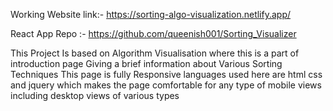 Working Website link:-
https://sorting-algo-visualization.netlify.app/

React App  Repo :-
https://github.com/queenish001/Sorting_Visualizer

This Project Is based on Algorithm Visualisation where this is a part of introduction page Giving a brief information about Various Sorting Techniques This page is fully Responsive languages used here are html css and jquery which makes the page comfortable for any type of mobile views including desktop views of various types
